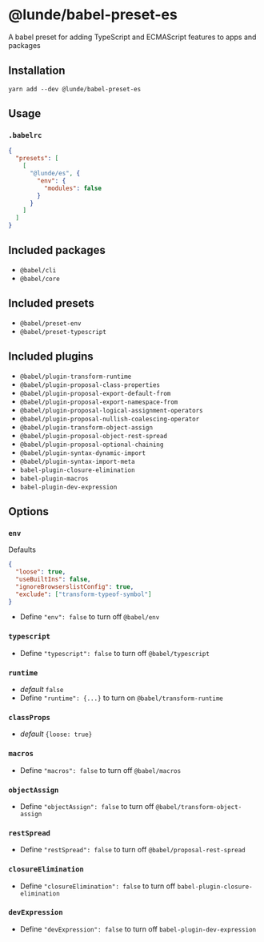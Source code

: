 # @lunde/babel-preset-es
A babel preset for adding TypeScript and ECMAScript features to apps and packages

## Installation
`yarn add --dev @lunde/babel-preset-es`

## Usage
### `.babelrc`
```json
{
  "presets": [
    [
      "@lunde/es", {
        "env": {
          "modules": false
        }
      }
    ]
  ]
}
```
## Included packages
- `@babel/cli`
- `@babel/core`

## Included presets
- `@babel/preset-env`
- `@babel/preset-typescript`

## Included plugins
- `@babel/plugin-transform-runtime`
- `@babel/plugin-proposal-class-properties`
- `@babel/plugin-proposal-export-default-from`
- `@babel/plugin-proposal-export-namespace-from`
- `@babel/plugin-proposal-logical-assignment-operators`
- `@babel/plugin-proposal-nullish-coalescing-operator`
- `@babel/plugin-transform-object-assign`
- `@babel/plugin-proposal-object-rest-spread`
- `@babel/plugin-proposal-optional-chaining`
- `@babel/plugin-syntax-dynamic-import`
- `@babel/plugin-syntax-import-meta`
- `babel-plugin-closure-elimination`
- `babel-plugin-macros`
- `babel-plugin-dev-expression`

## Options
### `env`
Defaults
```json
{
  "loose": true, 
  "useBuiltIns": false, 
  "ignoreBrowserslistConfig": true,
  "exclude": ["transform-typeof-symbol"]
}
```
- Define `"env": false` to turn off `@babel/env`

### `typescript`
- Define `"typescript": false` to turn off `@babel/typescript`


### `runtime`
- *default* `false`
- Define `"runtime": {...}` to turn on `@babel/transform-runtime`

### `classProps`
- *default* `{loose: true}`

### `macros`
- Define `"macros": false` to turn off `@babel/macros`

### `objectAssign`
- Define `"objectAssign": false` to turn off `@babel/transform-object-assign`

### `restSpread`
- Define `"restSpread": false` to turn off `@babel/proposal-rest-spread`

### `closureElimination`
- Define `"closureElimination": false` to turn off `babel-plugin-closure-elimination`

### `devExpression`
- Define `"devExpression": false` to turn off `babel-plugin-dev-expression`
